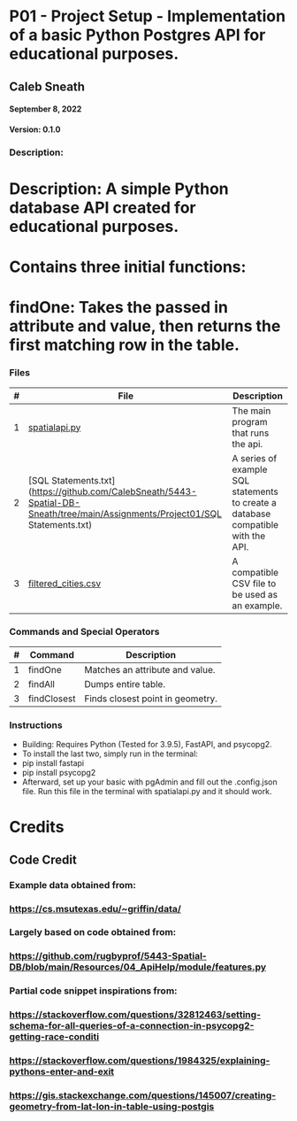 # P01 - Project Setup - Implementation of a basic Python Postgres API for educational purposes.
## Caleb Sneath
#### September 8, 2022
#### Version: 0.1.0
### Description:

# Description: A simple Python database API created for educational purposes.
# Contains three initial functions: 
# findOne: Takes the passed in attribute and value, then returns the first matching row in the table.

### Files

|   #   | File            | Description                                        |
| :---: | --------------- | -------------------------------------------------- |
|   1   | [spatialapi.py](https://github.com/CalebSneath/5443-Spatial-DB-Sneath/tree/main/Assignments/Project01/spatialapi.py)         | The main program that runs the api.   |
|   2   | [SQL Statements.txt](https://github.com/CalebSneath/5443-Spatial-DB-Sneath/tree/main/Assignments/Project01/SQL Statements.txt)         | A series of example SQL statements to create a database compatible with the API. |
|   3   | [filtered_cities.csv](https://github.com/CalebSneath/5443-Spatial-DB-Sneath/tree/main/Assignments/Project01/filtered_cities.csv)         | A compatible CSV file to be used as an example.  |

### Commands and Special Operators

|   #   | Command         | Description                                        |
| :---: | --------------- | -------------------------------------------------- |
|   1   | findOne  | Matches an attribute and value. |
|   2   | findAll | Dumps entire table. |
|   3   | findClosest | Finds closest point in geometry. |

### Instructions

- Building: Requires Python (Tested for 3.9.5), FastAPI, and psycopg2.
- To install the last two, simply run in the terminal:
- pip install fastapi
- pip install psycopg2
- Afterward, set up your basic with pgAdmin and fill out the .config.json file. Run this file in the terminal with spatialapi.py and it should work.

# Credits
## Code Credit 
### Example data obtained from: 
### https://cs.msutexas.edu/~griffin/data/

### Largely based on code obtained from: 
### https://github.com/rugbyprof/5443-Spatial-DB/blob/main/Resources/04_ApiHelp/module/features.py

### Partial code snippet inspirations from:
### https://stackoverflow.com/questions/32812463/setting-schema-for-all-queries-of-a-connection-in-psycopg2-getting-race-conditi

### https://stackoverflow.com/questions/1984325/explaining-pythons-enter-and-exit

### https://gis.stackexchange.com/questions/145007/creating-geometry-from-lat-lon-in-table-using-postgis